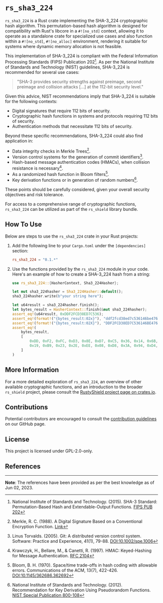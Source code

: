 # `rs_sha3_224`

`rs_sha3_224` is a Rust crate implementing the SHA-3_224 cryptographic hash algorithm. This permutation-based hash algorithm is designed for compatibility with Rust's libcore in a `#![no_std]` context, allowing it to operate as a standalone crate for specialized use cases and also function within a `#![no_std]`, `#![no_alloc]` environment, rendering it suitable for systems where dynamic memory allocation is not feasible.

This implementation of SHA-3_224 is compliant with the Federal Information Processing Standards (FIPS) Publication 202[^1]. As per the National Institute of Standards and Technology (NIST) guidelines, SHA-3_224 is recommended for several use cases:

> "SHA-3 provides security strengths against preimage, second preimage and collision attacks [...] at the 112-bit security level."

Given this advice, NIST recommendations imply that SHA-3_224 is suitable for the following contexts:

- Digital signatures that require 112 bits of security.
- Cryptographic hash functions in systems and protocols requiring 112 bits of security.
- Authentication methods that necessitate 112 bits of security.

Beyond these specific recommendations, SHA-3_224 could also find application in:

- Data integrity checks in Merkle Trees[^4].
- Version control systems for the generation of commit identifiers[^2].
- Hash-based message authentication codes (HMACs), when collision resistance is necessary[^3].
- As a randomized hash function in Bloom filters[^5].
- Key derivation functions or in generation of random numbers[^6].

These points should be carefully considered, given your overall security objectives and risk tolerance.

For access to a comprehensive range of cryptographic functions, `rs_sha3_224` can be utilized as part of the `rs_shield` library bundle.

## How To Use

Below are steps to use the `rs_sha3_224` crate in your Rust projects:

1. Add the following line to your `Cargo.toml` under the `[dependencies]` section:

   ```toml
   rs_sha3_224 = "0.1.*"
   ```

3. Use the functions provided by the `rs_sha3_224` module in your code. Here's an example of how to create a SHA-3_224 hash from a string:

    ```rust
    use rs_sha3_224::{HasherContext, Sha3_224Hasher};
    
    let mut sha3_224hasher = Sha3_224Hasher::default();
    sha3_224hasher.write(b"your string here");
    
    let u64result = sha3_224hasher.finish();
    let bytes_result = HasherContext::finish(&mut sha3_224hasher);
    assert_eq!(u64result, 0xDDF2FCD38ED7C536);
    assert_eq!(format!("{bytes_result:02x}"), "ddf2fcd38ed7c536146be476795619b9232eee08d83a94d40ebd9f79");
    assert_eq!(format!("{bytes_result:02X}"), "DDF2FCD38ED7C536146BE476795619B9232EEE08D83A94D40EBD9F79");
    assert_eq!(
        bytes_result,
        [
            0xDD, 0xF2, 0xFC, 0xD3, 0x8E, 0xD7, 0xC5, 0x36, 0x14, 0x6B, 0xE4, 0x76, 0x79, 0x56,
            0x19, 0xB9, 0x23, 0x2E, 0xEE, 0x08, 0xD8, 0x3A, 0x94, 0xD4, 0x0E, 0xBD, 0x9F, 0x79
        ]
    )
    ```

## More Information

For a more detailed exploration of `rs_sha3_224`, an overview of other available cryptographic functions, and an introduction to the broader `rs_shield` project, please consult the [RustyShield project page on crates.io](https://crates.io/crates/rs_shield).

## Contributions
Potential contributors are encouraged to consult the [contribution guidelines](https://github.com/Azgrom/RustyShield/CONTRIBUTING.md) on our GitHub page.

## License

This project is licensed under GPL-2.0-only.

## References

[^1]: National Institute of Standards and Technology. (2015). SHA-3 Standard: Permutation-Based Hash and Extendable-Output Functions. [FIPS PUB 202](https://nvlpubs.nist.gov/nistpubs/FIPS/NIST.FIPS.202.pdf)

[^2]: Linus Torvalds. (2005). Git: A distributed version control system. Software: Practice and Experience, 41(1), 79-88. [DOI:10.1002/spe.1006](https://doi.org/10.1002/spe.1006)

[^3]: Krawczyk, H., Bellare, M., & Canetti, R. (1997). HMAC: Keyed-Hashing for Message Authentication. [RFC 2104](https://tools.ietf.org/html/rfc2104)

[^4]: Merkle, R. C. (1988). A Digital Signature Based on a Conventional Encryption Function. [Link](https://link.springer.com/content/pdf/10.1007/3-540-45961-8_24.pdf)

[^5]: Bloom, B. H. (1970). Space/time trade-offs in hash coding with allowable errors. Communications of the ACM, 13(7), 422-426. [DOI:10.1145/362686.362692](https://doi.org/10.1145/362686.362692)

[^6]: National Institute of Standards and Technology. (2012). Recommendation for Key Derivation Using Pseudorandom Functions. [NIST Special Publication 800-108](https://doi.org/10.6028/NIST.SP.800-108)

---
**Note**: The references have been provided as per the best knowledge as of Jun 02, 2023.
